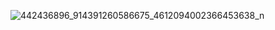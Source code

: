 
![442436896_914391260586675_4612094002366453638_n](https://github.com/user-attachments/assets/8c5d477b-be6f-4a4d-ae4d-b7f285dd6e4f)
